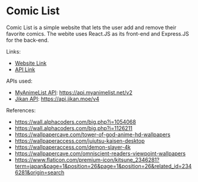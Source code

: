 Comic List
==========
Comic List is a simple website that lets the user add and remove their favorite comics. The webite uses React.JS as its front-end and Express.JS for the back-end.

Links:
* [Website Link](https://comic-list.netlify.app/)
* [API Link](https://comic-list-api.herokuapp.com/)

APIs used:
* [MyAnimeList API](https://myanimelist.net/apiconfig/references/api/v2): https://api.myanimelist.net/v2
* [Jikan API](https://docs.api.jikan.moe/): https://api.jikan.moe/v4

References:
* https://wall.alphacoders.com/big.php?i=1054068
* https://wall.alphacoders.com/big.php?i=1126211
* https://wallpapercave.com/tower-of-god-anime-hd-wallpapers
* https://wallpaperaccess.com/jujutsu-kaisen-desktop
* https://wallpaperaccess.com/demon-slayer-4k
* https://wallpapercave.com/omniscient-readers-viewpoint-wallpapers
* https://www.flaticon.com/premium-icon/kitsune_2346281?term=japan&page=1&position=26&page=1&position=26&related_id=2346281&origin=search
